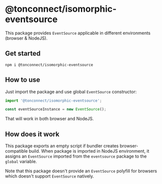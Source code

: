# @tonconnect/isomorphic-eventsource

This package provides `EventSource` applicable in different environments (browser & NodeJS).

## Get started
`npm i @tonconnect/isomorphic-eventsource`

## How to use
Just import the package and use global `EventSource` constructor:

```ts
import '@tonconnect/isomorphic-eventsource';

const eventSourceInstance = new EventSource();
```

That will work in both browser and NodeJS.

## How does it work
This package exports an empty script if bundler creates browser-compatible build.
When package is imported in NodeJS environment, it assigns an `EventSource` imported from the `eventsource` package to the `global` variable.

Note that this package doesn't provide an `EventSource` polyfill for browsers which doesn't support `EventSource` natively.
